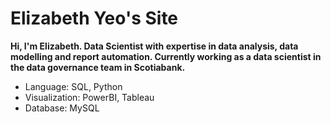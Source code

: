 <h1>Elizabeth Yeo's Site
  <a href="mailto:lizsyeo@gmail.com" target="_blank">
    <i class="fas fa-envelope"></i>
  </a>
  <a href="https://github.com/lizsyeo" target="_blank">
    <i class="fab fa-github"></i>
  </a>
  <a href="https://linkedin.com/in/lizsyeo" target="_blank">
    <i class="fab fa-linkedin"></i>
  </a>
</h1>

**Hi, I'm Elizabeth. Data Scientist with expertise in data analysis, data modelling and report automation. Currently working as a data scientist in the data governance team in Scotiabank.**  



- Language: SQL, Python
- Visualization: PowerBI, Tableau
- Database: MySQL


